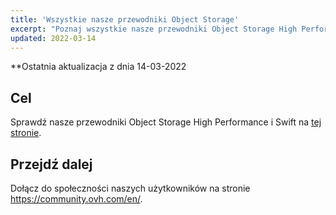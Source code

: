 ```yaml
---
title: 'Wszystkie nasze przewodniki Object Storage'
excerpt: "Poznaj wszystkie nasze przewodniki Object Storage High Performance i Swift"
updated: 2022-03-14
---
```


**Ostatnia aktualizacja z dnia 14-03-2022

## Cel

Sprawdź nasze przewodniki Object Storage High Performance i Swift na [tej stronie](https://docs.ovh.com/pl/storage/).

## Przejdź dalej

Dołącz do społeczności naszych użytkowników na stronie <https://community.ovh.com/en/>.